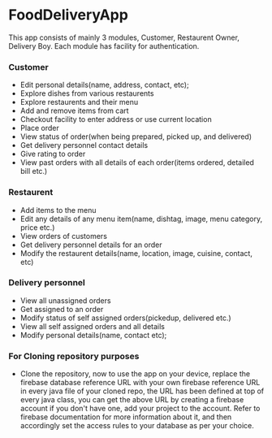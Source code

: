 # FoodDeliveryApp
This app consists of mainly 3 modules, Customer, Restaurent Owner, Delivery Boy. Each module has facility for authentication.

### Customer
- Edit personal details(name, address, contact, etc);
- Explore dishes from various restaurents
- Explore restaurents and their menu
- Add and remove items from cart
- Checkout facility to enter address or use current location
- Place order
- View status of order(when being prepared, picked up, and delivered)
- Get delivery personnel contact details
- Give rating to order
- View past orders with all details of each order(items ordered, detailed bill etc.)
### Restaurent
- Add items to the menu
- Edit any details of any menu item(name, dishtag, image, menu category, price etc.)
- View orders of customers
- Get delivery personnel details for an order
- Modify the restaurent details(name, location, image, cuisine, contact, etc)
### Delivery personnel
- View all unassigned orders
- Get assigned to an order
- Modify status of self assigned orders(pickedup, delivered etc.)
- View all self assigned orders and all details
- Modify personal details(name, contact etc);
### For Cloning repository purposes
- Clone the repository, now to use the app on your device, replace the firebase database reference URL with your own firebase reference URL in every java file of your cloned repo, the URL has been defined at top of every java class, you can get the above URL by creating a firebase account if you don't have one, add your project to the account. Refer to firebase documentation for more information about it, and then accordingly set the access rules to your database as per your choice. 
